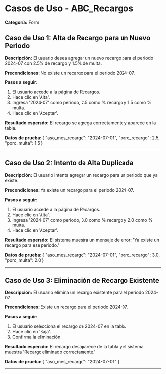 # Casos de Uso - ABC_Recargos

**Categoría:** Form

## Caso de Uso 1: Alta de Recargo para un Nuevo Periodo

**Descripción:** El usuario desea agregar un nuevo recargo para el periodo 2024-07 con 2.5% de recargo y 1.5% de multa.

**Precondiciones:**
No existe un recargo para el periodo 2024-07.

**Pasos a seguir:**
1. El usuario accede a la página de Recargos.
2. Hace clic en 'Alta'.
3. Ingresa '2024-07' como periodo, 2.5 como % recargo y 1.5 como % multa.
4. Hace clic en 'Aceptar'.

**Resultado esperado:**
El recargo se agrega correctamente y aparece en la tabla.

**Datos de prueba:**
{ "aso_mes_recargo": "2024-07-01", "porc_recargo": 2.5, "porc_multa": 1.5 }

---

## Caso de Uso 2: Intento de Alta Duplicada

**Descripción:** El usuario intenta agregar un recargo para un periodo que ya existe.

**Precondiciones:**
Ya existe un recargo para el periodo 2024-07.

**Pasos a seguir:**
1. El usuario accede a la página de Recargos.
2. Hace clic en 'Alta'.
3. Ingresa '2024-07' como periodo, 3.0 como % recargo y 2.0 como % multa.
4. Hace clic en 'Aceptar'.

**Resultado esperado:**
El sistema muestra un mensaje de error: 'Ya existe un recargo para ese periodo.'

**Datos de prueba:**
{ "aso_mes_recargo": "2024-07-01", "porc_recargo": 3.0, "porc_multa": 2.0 }

---

## Caso de Uso 3: Eliminación de Recargo Existente

**Descripción:** El usuario elimina un recargo existente para el periodo 2024-07.

**Precondiciones:**
Existe un recargo para el periodo 2024-07.

**Pasos a seguir:**
1. El usuario selecciona el recargo de 2024-07 en la tabla.
2. Hace clic en 'Baja'.
3. Confirma la eliminación.

**Resultado esperado:**
El recargo desaparece de la tabla y el sistema muestra 'Recargo eliminado correctamente.'

**Datos de prueba:**
{ "aso_mes_recargo": "2024-07-01" }

---

